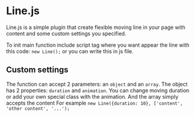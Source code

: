 Line.js
=========================
Line.js is a simple plugin that create flexible moving line in your page with content and some custom settings you specified.

To init main function include script tag where you want appear the line with this code: ``` new Line(); ``` or you can write this in js file. 

## Custom settings
The function can accept 2 parameters: an ``` object ``` and an ``` array ```. The object has 2 properties: ``` duration ``` and ``` animation ```. You can change moving duration or add your own special class with the animation. And the array simply accepts the content
For example ``` new Line({duration: 10}, ['content', 'other content', '...'); ```
